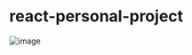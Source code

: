# react-personal-project

![image](https://user-images.githubusercontent.com/9217776/189265318-81e46c4d-275e-48fa-95d4-08efdc9d7246.png)

